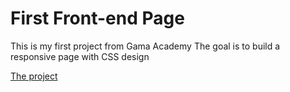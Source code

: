 # First Front-end Page

This is my first project from Gama Academy
The goal is to build a responsive page with CSS design

<a href="https://manoelmartins1980.github.io/first-frontend-project/" target="_blank">The project</a>
